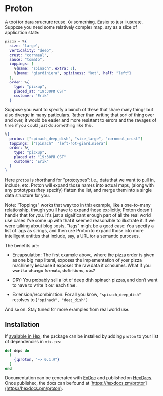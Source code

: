 # Proton

A tool for data structure reuse. Or something. Easier to just illustrate.
Suppose you need some relatively complex map, say as a slice of application
state:

```elixir
pizza = %{
  size: "large",
  verticality: "deep",
  crust: "cornmeal",
  sauce: "tomato",
  toppings: [
    %{name: "spinach", extra: 0},
    %{name: "giardiniera", spiciness: "hot", half: "left"}
  ],
  order: %{
    type: "pickup",
    placed_at: "19:30PM CST"
    customer: "Erik"
  }
```

Suppose you want to specify a bunch of these that share many things
but also diverge in many particulars. Rather than writing that sort
of thing over and over, it would be easier and more resistant to 
errors and the ravages of time if you could just do something like this:

```elixir
%{
  protos: ["spinach_deep_dish", "size_large", "cornmeal_crust"]
  toppings: ["spinach", "left-hot-giardiniera"]
  order: %{
    type: "pickup",
    placed_at: "19:30PM CST"
    customer: "Erik"
  }
}
```

Here `protos` is shorthand for "prototypes": i.e., data that we
want to pull in, include, etc. Proton will expand those names into
actual maps, (along with any prototypes _they_ specify) flatten the
list, and merge them into a single data structure for you. 

Note: "Toppings" works that way too in this example, like a one-to-many
relationship, though you'll have to expand those explicitly; Proton
doesn't handle that for you. It's just a significant enough part
of all the real world use cases I've come up with that it seemed
reasonable to illustrate it. If we were talking about blog posts,
"tags" might be a good case: You specify a list of tags as strings,
and then use Proton to expand those into more intelligent entities
that include, say, a URL for a semantic purposes.






The benefits
are:

- Encapsulation: The first example above, where the pizza order is
given as one big map literal, exposes the implementation of your
pizza machinery because it exposes the raw data it consumes. What if
you want to change formats, definitions, etc.?

- DRY: You probably sell a lot of deep dish spinach pizzas, and 
don't want to have to write it out each time.

- Extension/recombination: For all you know, `"spinach_deep_dish"` 
resolves to `["spinach", "deep_dish"]`
    
And so on. Stay tuned for more examples from real world use.

## Installation

If [available in Hex](https://hex.pm/docs/publish), the package can be installed
by adding `proton` to your list of dependencies in `mix.exs`:

```elixir
def deps do
  [
    {:proton, "~> 0.1.0"}
  ]
end
```

Documentation can be generated with [ExDoc](https://github.com/elixir-lang/ex_doc)
and published on [HexDocs](https://hexdocs.pm). Once published, the docs can
be found at [https://hexdocs.pm/proton](https://hexdocs.pm/proton).

